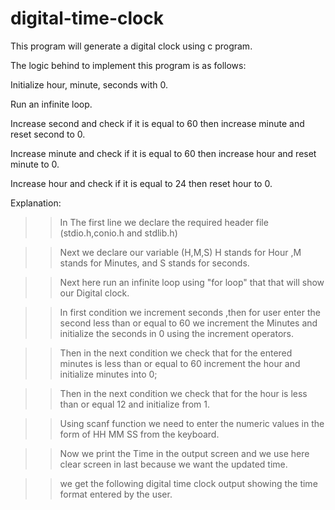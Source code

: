 # digital-time-clock
This program will generate a digital clock using c program. 

The logic behind to implement this program is as follows:

Initialize hour, minute, seconds with 0.

Run an infinite loop.

Increase second and check if it is equal to 60 then increase minute and reset second to 0.

Increase minute and check if it is equal to 60 then increase hour and reset minute to 0.

Increase hour and check if it is equal to 24 then reset hour to 0.

Explanation:

>> In The first line we declare the required header file (stdio.h,conio.h and stdlib.h)
   

>> Next we declare our variable (H,M,S) H stands for Hour ,M stands for Minutes, and S stands for seconds.


>> Next here run an infinite loop  using "for loop" that that will show our Digital clock.


>> In first condition we increment seconds ,then for user enter the second less than or equal to 60 we increment the Minutes and initialize the seconds in 0 using the increment operators.


>> Then in the next condition we check that for the entered minutes is less than or equal to 60 increment the hour and initialize minutes into 0;


>> Then in the next condition we check that for the hour is less than or equal 12 and initialize from 1.


>> Using scanf function we need to enter the numeric values in the form of HH MM SS from the keyboard.


>> Now we print the Time in the output screen and we use here clear screen in last because we want the updated time.


>> we get the following digital time clock output showing the time format entered by the user.

